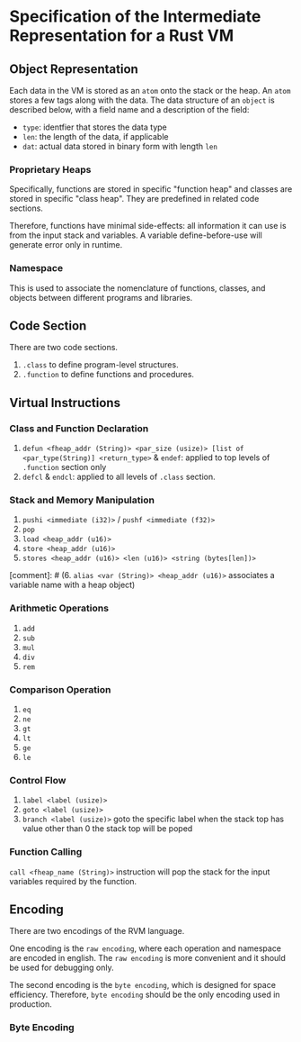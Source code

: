 # Specification of the Intermediate Representation for a Rust VM

## Object Representation

Each data in the VM is stored as an `atom` onto the stack or the heap. An `atom` stores a few tags along with the data. The data structure of an `object` is described below, with a field name and a description of the field:

* `type`: identfier that stores the data type
* `len`: the length of the data, if applicable
* `dat`: actual data stored in binary form with length `len`

### Proprietary Heaps

Specifically, functions are stored in specific "function heap" and classes are stored in specific "class heap". They are predefined in related code sections.

Therefore, functions have minimal side-effects: all information it can use is from the input stack and variables. A variable define-before-use will generate error only in runtime.

### Namespace

This is used to associate the nomenclature of functions, classes, and objects between different programs and libraries.

## Code Section

There are two code sections.

1. `.class` to define program-level structures.
2. `.function` to define functions and procedures.

## Virtual Instructions

### Class and Function Declaration

1. `defun <fheap_addr (String)> <par_size (usize)> [list of <par_type(String)] <return_type>` & `endef`: applied to top levels of `.function` section only
2. `defcl` & `endcl`: applied to all levels of `.class` section.

### Stack and Memory Manipulation

1. `pushi <immediate (i32)>` / `pushf <immediate (f32)>`
2. `pop`
3. `load <heap_addr (u16)>`
4. `store <heap_addr (u16)>`
5. `stores <heap_addr (u16)> <len (u16)> <string (bytes[len])>`

[comment]: # (6. `alias <var (String)> <heap_addr (u16)>` associates a variable name with a heap object)

### Arithmetic Operations

1. `add`
2. `sub`
3. `mul`
4. `div`
5. `rem`

### Comparison Operation

1. `eq`
2. `ne`
3. `gt`
4. `lt`
5. `ge`
6. `le`

### Control Flow

1. `label <label (usize)>`
2. `goto <label (usize)>`
3. `branch <label (usize)>` 
    goto the specific label when the stack top has value other than 0
    the stack top will be poped

### Function Calling

`call <fheap_name (String)>` instruction will pop the stack for the input variables required by the function.

## Encoding

There are two encodings of the RVM language.

One encoding is the `raw encoding`, where each operation and namespace are encoded in english.
The `raw encoding` is more convenient and it should be used for debugging only.

The second encoding is the `byte encoding`, which is designed for space efficiency.
Therefore, `byte encoding` should be the only encoding used in production.

### Byte Encoding
